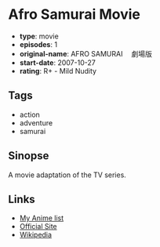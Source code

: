 # Afro Samurai Movie

-   **type**: movie
-   **episodes**: 1
-   **original-name**: AFRO SAMURAI 　劇場版
-   **start-date**: 2007-10-27
-   **rating**: R+ - Mild Nudity

## Tags

-   action
-   adventure
-   samurai

## Sinopse

A movie adaptation of the TV series.

## Links

-   [My Anime list](https://myanimelist.net/anime/13709/Afro_Samurai_Movie)
-   [Official Site](http://www.gonzo.co.jp/archives/afro-samurai/index.html)
-   [Wikipedia](http://en.wikipedia.org/wiki/Afro_Samurai)
